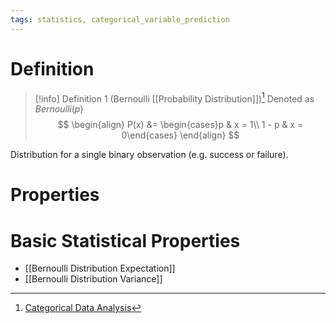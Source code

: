 ```yaml
---
tags: statistics, categorical_variable_prediction
---
```


# Definition

> [!info] Definition 1 (Bernoulli [[Probability Distribution]])[^1]
> Denoted as $Bernoulli(p)$
> $$
> \begin{align}
> P(x) &= \begin{cases}p & x = 1\\ 1 - p & x = 0\end{cases}
> \end{align}
> $$

Distribution for a single binary observation (e.g. success or failure).

# Properties
# Basic Statistical Properties
- [[Bernoulli Distribution Expectation]]
- [[Bernoulli Distribution Variance]]

[^1]: [Categorical Data Analysis](zotero://open-pdf/library/items/JZKRKD5L?page=23)